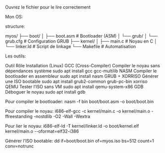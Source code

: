 Ouvrez le fichier pour le lire correctement

Mon OS:

structure:

myos/
├── boot/
│   ├── boot.asm    # Bootloader (ASM)
│   └── grub/
│       └── grub.cfg  # Configuration GRUB
├── kernel/
│   ├── main.c      # Noyau en C
│   └── linker.ld   # Script de linkage
└── Makefile        # Automatisation


Les outils:

Outil                              Rôle                                              Installation (Linux)
GCC (Cross-Compiler)	             Compiler le noyau sans dépendances système	       sudo apt install gcc gcc-multilib
NASM	                             Compiler le bootloader en assembleur	             sudo apt install nasm
GRUB + XORRISO	                   Générer une ISO bootable	                         sudo apt install grub2-common grub-pc-bin xorriso
QEMU	                             Tester l’ISO sans VM	                             sudo apt install qemu-system-x86
GDB	                               Déboguer le noyau	                               sudo apt install gdb

Pour compiler le bootloader:
nasm -f bin boot/boot.asm -o boot/boot.bin

Pour compiler le noyau:
i686-elf-gcc -c kernel/main.c -o kernel/main.o -ffreestanding -nostdlib -O2 -Wall -Wextra

Pour lier le noyau:
i686-elf-ld -T kernel/linker.ld -o boot/kernel.elf kernel/main.o --oformat=elf32-i386

Générer l'ISO bootable:
dd if=boot/boot.bin of=myos.iso bs=512 count=1 conv=notrunc
